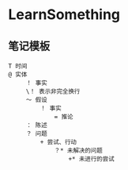 # LearnSomething

## 笔记模板
```
T 时间
@ 实体
     ！ 事实
     \！ 表示非完全换行
     ～ 假设
         ！ 事实
             = 推论
     ： 陈述
     ？ 问题
         + 尝试、行动
             ？* 未解决的问题
                 +* 未进行的尝试
```
